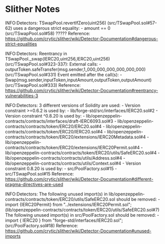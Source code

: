 # Slither Notes

INFO:Detectors:
TSwapPool.revertIfZero(uint256) (src/TSwapPool.sol#57-62) uses a dangerous strict equality:
        - amount == 0 (src/TSwapPool.sol#58) ?????
Reference: https://github.com/crytic/slither/wiki/Detector-Documentation#dangerous-strict-equalities

INFO:Detectors:
Reentrancy in TSwapPool._swap(IERC20,uint256,IERC20,uint256) (src/TSwapPool.sol#323-337):
        External calls:
        - outputToken.safeTransfer(msg.sender,1_000_000_000_000_000_000) (src/TSwapPool.sol#331)
        Event emitted after the call(s):
        - Swap(msg.sender,inputToken,inputAmount,outputToken,outputAmount) (src/TSwapPool.sol#333)
Reference: https://github.com/crytic/slither/wiki/Detector-Documentation#reentrancy-vulnerabilities-3

INFO:Detectors:
3 different versions of Solidity are used:
        - Version constraint >=0.6.2 is used by:
                - lib/forge-std/src/interfaces/IERC20.sol#2
        - Version constraint ^0.8.20 is used by:
                - lib/openzeppelin-contracts/contracts/interfaces/draft-IERC6093.sol#3
                - lib/openzeppelin-contracts/contracts/token/ERC20/ERC20.sol#4
                - lib/openzeppelin-contracts/contracts/token/ERC20/IERC20.sol#4
                - lib/openzeppelin-contracts/contracts/token/ERC20/extensions/IERC20Metadata.sol#4
                - lib/openzeppelin-contracts/contracts/token/ERC20/extensions/IERC20Permit.sol#4
                - lib/openzeppelin-contracts/contracts/token/ERC20/utils/SafeERC20.sol#4
                - lib/openzeppelin-contracts/contracts/utils/Address.sol#4
                - lib/openzeppelin-contracts/contracts/utils/Context.sol#4
        - Version constraint 0.8.20 is used by:
                - src/PoolFactory.sol#15
                - src/TSwapPool.sol#15
Reference: https://github.com/crytic/slither/wiki/Detector-Documentation#different-pragma-directives-are-used


INFO:Detectors:
The following unused import(s) in lib/openzeppelin-contracts/contracts/token/ERC20/utils/SafeERC20.sol should be removed: 
        -import {IERC20Permit} from "../extensions/IERC20Permit.sol"; (lib/openzeppelin-contracts/contracts/token/ERC20/utils/SafeERC20.sol#7)
The following unused import(s) in src/PoolFactory.sol should be removed: 
        -import { IERC20 } from "forge-std/interfaces/IERC20.sol"; (src/PoolFactory.sol#18)
Reference: https://github.com/crytic/slither/wiki/Detector-Documentation#unused-imports